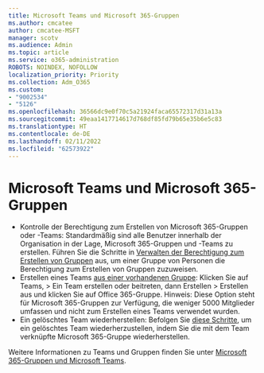 ```yaml
---
title: Microsoft Teams und Microsoft 365-Gruppen
ms.author: cmcatee
author: cmcatee-MSFT
manager: scotv
ms.audience: Admin
ms.topic: article
ms.service: o365-administration
ROBOTS: NOINDEX, NOFOLLOW
localization_priority: Priority
ms.collection: Adm_O365
ms.custom:
- "9002534"
- "5126"
ms.openlocfilehash: 36566dc9e0f70c5a21924faca65572317d31a13a
ms.sourcegitcommit: 49eaa1417714617d768df85fd79b65e35b6e5c83
ms.translationtype: HT
ms.contentlocale: de-DE
ms.lasthandoff: 02/11/2022
ms.locfileid: "62573922"
---
```

# <a name="microsoft-teams-and-microsoft-365-groups"></a>Microsoft Teams und Microsoft 365-Gruppen

- Kontrolle der Berechtigung zum Erstellen von Microsoft 365-Gruppen oder -Teams: Standardmäßig sind alle Benutzer innerhalb der Organisation in der Lage, Microsoft 365-Gruppen und -Teams zu erstellen. Führen Sie die Schritte in [Verwalten der Berechtigung zum Erstellen von Gruppen](https://support.office.com/article/4c46c8cb-17d0-44b5-9776-005fced8e618) aus, um einer Gruppe von Personen die Berechtigung zum Erstellen von Gruppen zuzuweisen.
- Erstellen eines Teams [aus einer vorhandenen Gruppe](https://support.microsoft.com/office/24ec428e-40d7-4a1a-ab87-29be7d145865): Klicken Sie auf Teams, > Ein Team erstellen oder beitreten, dann Erstellen > Erstellen aus und klicken Sie auf Office 365-Gruppe. Hinweis: Diese Option steht für Microsoft 365-Gruppen zur Verfügung, die weniger 5000 Mitglieder umfassen und nicht zum Erstellen eines Teams verwendet wurden.
- Ein gelöschtes Team wiederherstellen: Befolgen Sie [diese Schritte](https://docs.microsoft.com/microsoftteams/archive-or-delete-a-team#restore-a-deleted-team), um ein gelöschtes Team wiederherzustellen, indem Sie die mit dem Team verknüpfte Microsoft 365-Gruppe wiederherstellen.

Weitere Informationen zu Teams und Gruppen finden Sie unter [Microsoft 365-Gruppen und Microsoft Teams](https://docs.microsoft.com/microsoftteams/office-365-groups).
